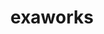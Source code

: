---
title: "exaworks"
layout: cache
categories: [package, develop]
meta: {"compilers": ["none"], "num_specs": 127, "num_specs_by_stack": {"e4s": 20, "e4s-neoverse-v2": 107, "root": 127}, "oss": ["ubuntu22.04"], "platforms": ["linux"], "stacks": ["e4s", "e4s-neoverse-v2", "root"], "targets": ["neoverse_v2", "x86_64_v3"], "versions": ["0.1.0"]}
spec_details: [{"compiler": "none", "hash": "224og7sx3sn4zpdtb76bdvdah3tzuhnc", "os": "ubuntu22.04", "platform": "linux", "size": "-", "stacks": ["e4s-neoverse-v2", "root"], "target": "neoverse_v2", "variants": ["build_system=bundle"], "versions": ["0.1.0"]}, {"compiler": "none", "hash": "22vkmdeqmilcscfqghvm5bj4ccpn6hwj", "os": "ubuntu22.04", "platform": "linux", "size": "-", "stacks": ["e4s-neoverse-v2", "root"], "target": "neoverse_v2", "variants": ["build_system=bundle"], "versions": ["0.1.0"]}, {"compiler": "none", "hash": "2bdkvawm2bbiwm6psqvqmqtyigbzkuwm", "os": "ubuntu22.04", "platform": "linux", "size": "-", "stacks": ["e4s-neoverse-v2", "root"], "target": "neoverse_v2", "variants": ["build_system=bundle"], "versions": ["0.1.0"]}, {"compiler": "none", "hash": "2om7ivpzupyfcwwl6gg4jzjowaudb6ub", "os": "ubuntu22.04", "platform": "linux", "size": "-", "stacks": ["e4s", "root"], "target": "x86_64_v3", "variants": ["build_system=bundle"], "versions": ["0.1.0"]}, {"compiler": "none", "hash": "2pgbkfjtnkami6ouuukqg3rda3le2h33", "os": "ubuntu22.04", "platform": "linux", "size": "-", "stacks": ["e4s-neoverse-v2", "root"], "target": "neoverse_v2", "variants": ["build_system=bundle"], "versions": ["0.1.0"]}, {"compiler": "none", "hash": "2slbrpl56pofuj4ww5wcwj76v6zxwloz", "os": "ubuntu22.04", "platform": "linux", "size": "-", "stacks": ["e4s", "root"], "target": "x86_64_v3", "variants": ["build_system=bundle"], "versions": ["0.1.0"]}, {"compiler": "none", "hash": "2vtg6im2p374byxn2iqzv3igzeipdncn", "os": "ubuntu22.04", "platform": "linux", "size": "-", "stacks": ["e4s-neoverse-v2", "root"], "target": "neoverse_v2", "variants": ["build_system=bundle"], "versions": ["0.1.0"]}, {"compiler": "none", "hash": "3262nh7obj75v6tqlmt2l6idybhop57f", "os": "ubuntu22.04", "platform": "linux", "size": "-", "stacks": ["e4s-neoverse-v2", "root"], "target": "neoverse_v2", "variants": ["build_system=bundle"], "versions": ["0.1.0"]}, {"compiler": "none", "hash": "36yxj2awxfmsrdrkxfwtftmwa5n35yve", "os": "ubuntu22.04", "platform": "linux", "size": "-", "stacks": ["e4s", "root"], "target": "x86_64_v3", "variants": ["build_system=bundle"], "versions": ["0.1.0"]}, {"compiler": "none", "hash": "3wwwfcuqhf5xh23gdaqs336tie33oqwk", "os": "ubuntu22.04", "platform": "linux", "size": "-", "stacks": ["e4s-neoverse-v2", "root"], "target": "neoverse_v2", "variants": ["build_system=bundle"], "versions": ["0.1.0"]}, {"compiler": "none", "hash": "43st3tuuuy6z4ewsbdkfxom57fn7jfkv", "os": "ubuntu22.04", "platform": "linux", "size": "-", "stacks": ["e4s-neoverse-v2", "root"], "target": "neoverse_v2", "variants": ["build_system=bundle"], "versions": ["0.1.0"]}, {"compiler": "none", "hash": "5dqiemyqtsfx4qz4jyfqzbqpj4wgpj7b", "os": "ubuntu22.04", "platform": "linux", "size": "-", "stacks": ["e4s-neoverse-v2", "root"], "target": "neoverse_v2", "variants": ["build_system=bundle"], "versions": ["0.1.0"]}, {"compiler": "none", "hash": "5yybzliwrem5h4lwjjexterzpy7sgibm", "os": "ubuntu22.04", "platform": "linux", "size": "-", "stacks": ["e4s-neoverse-v2", "root"], "target": "neoverse_v2", "variants": ["build_system=bundle"], "versions": ["0.1.0"]}, {"compiler": "none", "hash": "6b6cq4eskzz6ej7syvbztltzwalochox", "os": "ubuntu22.04", "platform": "linux", "size": "-", "stacks": ["e4s-neoverse-v2", "root"], "target": "neoverse_v2", "variants": ["build_system=bundle"], "versions": ["0.1.0"]}, {"compiler": "none", "hash": "6rebcfin5twlzc2zg37rnb2rgorcoihh", "os": "ubuntu22.04", "platform": "linux", "size": "-", "stacks": ["e4s-neoverse-v2", "root"], "target": "neoverse_v2", "variants": ["build_system=bundle"], "versions": ["0.1.0"]}, {"compiler": "none", "hash": "6uedt7kw44dnvpldhnnlmfyoi6y37n6a", "os": "ubuntu22.04", "platform": "linux", "size": "-", "stacks": ["e4s-neoverse-v2", "root"], "target": "neoverse_v2", "variants": ["build_system=bundle"], "versions": ["0.1.0"]}, {"compiler": "none", "hash": "6y4i6n2z6spnb67x5wen6xgnlhcswbda", "os": "ubuntu22.04", "platform": "linux", "size": "-", "stacks": ["e4s-neoverse-v2", "root"], "target": "neoverse_v2", "variants": ["build_system=bundle"], "versions": ["0.1.0"]}, {"compiler": "none", "hash": "73doexjgsccpf2ff33ggyrbp3cf7lbxq", "os": "ubuntu22.04", "platform": "linux", "size": "-", "stacks": ["e4s-neoverse-v2", "root"], "target": "neoverse_v2", "variants": ["build_system=bundle"], "versions": ["0.1.0"]}, {"compiler": "none", "hash": "73r6nf6jip43uwyhnrnukeba6ditvms4", "os": "ubuntu22.04", "platform": "linux", "size": "-", "stacks": ["e4s-neoverse-v2", "root"], "target": "neoverse_v2", "variants": ["build_system=bundle"], "versions": ["0.1.0"]}, {"compiler": "none", "hash": "76zhsdacdu7b4piygnrm5i62g4ipaxcr", "os": "ubuntu22.04", "platform": "linux", "size": "-", "stacks": ["e4s-neoverse-v2", "root"], "target": "neoverse_v2", "variants": ["build_system=bundle"], "versions": ["0.1.0"]}, {"compiler": "none", "hash": "7i6rzrjwxcqppi3bxlbt3jv3rdrqldfk", "os": "ubuntu22.04", "platform": "linux", "size": "-", "stacks": ["e4s-neoverse-v2", "root"], "target": "neoverse_v2", "variants": ["build_system=bundle"], "versions": ["0.1.0"]}, {"compiler": "none", "hash": "7ohp6fm5w2mx2mgk7gmx4rwvmy74ss45", "os": "ubuntu22.04", "platform": "linux", "size": "-", "stacks": ["e4s", "root"], "target": "x86_64_v3", "variants": ["build_system=bundle"], "versions": ["0.1.0"]}, {"compiler": "none", "hash": "a2tdnctfa3egiyqbei7tnoedelpr67yx", "os": "ubuntu22.04", "platform": "linux", "size": "-", "stacks": ["e4s-neoverse-v2", "root"], "target": "neoverse_v2", "variants": ["build_system=bundle"], "versions": ["0.1.0"]}, {"compiler": "none", "hash": "ahq2ispxds7cuai42vofgy3ltgh4ldv5", "os": "ubuntu22.04", "platform": "linux", "size": "-", "stacks": ["e4s-neoverse-v2", "root"], "target": "neoverse_v2", "variants": ["build_system=bundle"], "versions": ["0.1.0"]}, {"compiler": "none", "hash": "anb46fbgn3jpubjq6amad5gew2qdr55k", "os": "ubuntu22.04", "platform": "linux", "size": "-", "stacks": ["e4s-neoverse-v2", "root"], "target": "neoverse_v2", "variants": ["build_system=bundle"], "versions": ["0.1.0"]}, {"compiler": "none", "hash": "ausycjokeu7vlvae73l2e5i43djfqsps", "os": "ubuntu22.04", "platform": "linux", "size": "-", "stacks": ["e4s-neoverse-v2", "root"], "target": "neoverse_v2", "variants": ["build_system=bundle"], "versions": ["0.1.0"]}, {"compiler": "none", "hash": "avxlruucnlis562ujwuph2wzas3fqika", "os": "ubuntu22.04", "platform": "linux", "size": "-", "stacks": ["e4s-neoverse-v2", "root"], "target": "neoverse_v2", "variants": ["build_system=bundle"], "versions": ["0.1.0"]}, {"compiler": "none", "hash": "b7ddbx7uvxoz2vmqym2xnkconrwfmaxu", "os": "ubuntu22.04", "platform": "linux", "size": "-", "stacks": ["e4s-neoverse-v2", "root"], "target": "neoverse_v2", "variants": ["build_system=bundle"], "versions": ["0.1.0"]}, {"compiler": "none", "hash": "bgkx6v32ghwfsnmd37r4xnslv2mrbiq6", "os": "ubuntu22.04", "platform": "linux", "size": "-", "stacks": ["e4s-neoverse-v2", "root"], "target": "neoverse_v2", "variants": ["build_system=bundle"], "versions": ["0.1.0"]}, {"compiler": "none", "hash": "bi2zqms3poyvfb2ozbl4gbq7jpig4o3z", "os": "ubuntu22.04", "platform": "linux", "size": "-", "stacks": ["e4s-neoverse-v2", "root"], "target": "neoverse_v2", "variants": ["build_system=bundle"], "versions": ["0.1.0"]}, {"compiler": "none", "hash": "cdiihdnrvsqu7cvwhpxruo5wssyd5qzb", "os": "ubuntu22.04", "platform": "linux", "size": "-", "stacks": ["e4s-neoverse-v2", "root"], "target": "neoverse_v2", "variants": ["build_system=bundle"], "versions": ["0.1.0"]}, {"compiler": "none", "hash": "ck6z5nhxkzlxrdnlmne5yqsu4vjm7abs", "os": "ubuntu22.04", "platform": "linux", "size": "-", "stacks": ["e4s", "root"], "target": "x86_64_v3", "variants": ["build_system=bundle"], "versions": ["0.1.0"]}, {"compiler": "none", "hash": "csmcwjd4pvj3ibcwsnao7pbna4cvh7fm", "os": "ubuntu22.04", "platform": "linux", "size": "-", "stacks": ["e4s-neoverse-v2", "root"], "target": "neoverse_v2", "variants": ["build_system=bundle"], "versions": ["0.1.0"]}, {"compiler": "none", "hash": "dyumysux5cth2amaz7yhcvormaugp7bn", "os": "ubuntu22.04", "platform": "linux", "size": "-", "stacks": ["e4s-neoverse-v2", "root"], "target": "neoverse_v2", "variants": ["build_system=bundle"], "versions": ["0.1.0"]}, {"compiler": "none", "hash": "e44qgehcrjir77pb4zxs5i635kjryaeh", "os": "ubuntu22.04", "platform": "linux", "size": "-", "stacks": ["e4s-neoverse-v2", "root"], "target": "neoverse_v2", "variants": ["build_system=bundle"], "versions": ["0.1.0"]}, {"compiler": "none", "hash": "ekou6t5rpramrojthm6ho5vktvjrbofu", "os": "ubuntu22.04", "platform": "linux", "size": "-", "stacks": ["e4s-neoverse-v2", "root"], "target": "neoverse_v2", "variants": ["build_system=bundle"], "versions": ["0.1.0"]}, {"compiler": "none", "hash": "er67kovyfh652agcumy2mc2zompj7k5u", "os": "ubuntu22.04", "platform": "linux", "size": "-", "stacks": ["e4s-neoverse-v2", "root"], "target": "neoverse_v2", "variants": ["build_system=bundle"], "versions": ["0.1.0"]}, {"compiler": "none", "hash": "esiv3kucl2rl4fxodyxptziwoao7elda", "os": "ubuntu22.04", "platform": "linux", "size": "-", "stacks": ["e4s-neoverse-v2", "root"], "target": "neoverse_v2", "variants": ["build_system=bundle"], "versions": ["0.1.0"]}, {"compiler": "none", "hash": "f2v6yrq34pof2ere6mpqr2pzkba3ou2n", "os": "ubuntu22.04", "platform": "linux", "size": "-", "stacks": ["e4s-neoverse-v2", "root"], "target": "neoverse_v2", "variants": ["build_system=bundle"], "versions": ["0.1.0"]}, {"compiler": "none", "hash": "flwntejudtphzgbdbig4c2usajtet3f6", "os": "ubuntu22.04", "platform": "linux", "size": "-", "stacks": ["e4s-neoverse-v2", "root"], "target": "neoverse_v2", "variants": ["build_system=bundle"], "versions": ["0.1.0"]}, {"compiler": "none", "hash": "fqemntepd4rtgpbj77pie5xdo76j4ln3", "os": "ubuntu22.04", "platform": "linux", "size": "-", "stacks": ["e4s-neoverse-v2", "root"], "target": "neoverse_v2", "variants": ["build_system=bundle"], "versions": ["0.1.0"]}, {"compiler": "none", "hash": "fs4zot2s6anyoy5skx2l4hsyev3zpsmf", "os": "ubuntu22.04", "platform": "linux", "size": "-", "stacks": ["e4s", "root"], "target": "x86_64_v3", "variants": ["build_system=bundle"], "versions": ["0.1.0"]}, {"compiler": "none", "hash": "fvzm754vwlloqd5fr235q75ukfkxw3cw", "os": "ubuntu22.04", "platform": "linux", "size": "-", "stacks": ["e4s-neoverse-v2", "root"], "target": "neoverse_v2", "variants": ["build_system=bundle"], "versions": ["0.1.0"]}, {"compiler": "none", "hash": "fyawbgkpitpdy2tblsrl6a5xrhufoxcp", "os": "ubuntu22.04", "platform": "linux", "size": "-", "stacks": ["e4s", "root"], "target": "x86_64_v3", "variants": ["build_system=bundle"], "versions": ["0.1.0"]}, {"compiler": "none", "hash": "g4o22xdkvdzenpgbrfdacr2qvhqrwbjm", "os": "ubuntu22.04", "platform": "linux", "size": "-", "stacks": ["e4s-neoverse-v2", "root"], "target": "neoverse_v2", "variants": ["build_system=bundle"], "versions": ["0.1.0"]}, {"compiler": "none", "hash": "gdewqb7yp73sdwiwzsto3gkrxh7276ee", "os": "ubuntu22.04", "platform": "linux", "size": "-", "stacks": ["e4s-neoverse-v2", "root"], "target": "neoverse_v2", "variants": ["build_system=bundle"], "versions": ["0.1.0"]}, {"compiler": "none", "hash": "gjs5iweqgppalaskstj5chzgvharrylw", "os": "ubuntu22.04", "platform": "linux", "size": "-", "stacks": ["e4s-neoverse-v2", "root"], "target": "neoverse_v2", "variants": ["build_system=bundle"], "versions": ["0.1.0"]}, {"compiler": "none", "hash": "gr7m225f7d3xmjnfmixv3ybgpemqndoc", "os": "ubuntu22.04", "platform": "linux", "size": "-", "stacks": ["e4s", "root"], "target": "x86_64_v3", "variants": ["build_system=bundle"], "versions": ["0.1.0"]}, {"compiler": "none", "hash": "gt2n4hxafyxmbe5biqzdwimfa4devy4i", "os": "ubuntu22.04", "platform": "linux", "size": "-", "stacks": ["e4s", "root"], "target": "x86_64_v3", "variants": ["build_system=bundle"], "versions": ["0.1.0"]}, {"compiler": "none", "hash": "guuk76wpubl3wk7frauokfzuwls32ss4", "os": "ubuntu22.04", "platform": "linux", "size": "-", "stacks": ["e4s-neoverse-v2", "root"], "target": "neoverse_v2", "variants": ["build_system=bundle"], "versions": ["0.1.0"]}, {"compiler": "none", "hash": "h4fxbroy7f2c4ugeko4ibwqaea6zzqc4", "os": "ubuntu22.04", "platform": "linux", "size": "-", "stacks": ["e4s-neoverse-v2", "root"], "target": "neoverse_v2", "variants": ["build_system=bundle"], "versions": ["0.1.0"]}, {"compiler": "none", "hash": "hbrckg2e7lc6wqejdhsbcpi22gotpoqr", "os": "ubuntu22.04", "platform": "linux", "size": "-", "stacks": ["e4s-neoverse-v2", "root"], "target": "neoverse_v2", "variants": ["build_system=bundle"], "versions": ["0.1.0"]}, {"compiler": "none", "hash": "hccsr2bd2pu4cdw52iz3ownqn2ml3u6a", "os": "ubuntu22.04", "platform": "linux", "size": "-", "stacks": ["e4s-neoverse-v2", "root"], "target": "neoverse_v2", "variants": ["build_system=bundle"], "versions": ["0.1.0"]}, {"compiler": "none", "hash": "hepheqbgv4wkbvqjphi4g2enxflkluvf", "os": "ubuntu22.04", "platform": "linux", "size": "-", "stacks": ["e4s-neoverse-v2", "root"], "target": "neoverse_v2", "variants": ["build_system=bundle"], "versions": ["0.1.0"]}, {"compiler": "none", "hash": "hfeuj3ooukmwtudketaqrz4avgtiaqt2", "os": "ubuntu22.04", "platform": "linux", "size": "-", "stacks": ["e4s-neoverse-v2", "root"], "target": "neoverse_v2", "variants": ["build_system=bundle"], "versions": ["0.1.0"]}, {"compiler": "none", "hash": "hxtgwf2wlw3hoyhkiesoix67e4uu35yw", "os": "ubuntu22.04", "platform": "linux", "size": "-", "stacks": ["e4s", "root"], "target": "x86_64_v3", "variants": ["build_system=bundle"], "versions": ["0.1.0"]}, {"compiler": "none", "hash": "iahzcrnm3zvce7nnkplmapkvy5kguexf", "os": "ubuntu22.04", "platform": "linux", "size": "-", "stacks": ["e4s-neoverse-v2", "root"], "target": "neoverse_v2", "variants": ["build_system=bundle"], "versions": ["0.1.0"]}, {"compiler": "none", "hash": "ieo736npmxfl2shqgfwej3s3kuxwa6kj", "os": "ubuntu22.04", "platform": "linux", "size": "-", "stacks": ["e4s-neoverse-v2", "root"], "target": "neoverse_v2", "variants": ["build_system=bundle"], "versions": ["0.1.0"]}, {"compiler": "none", "hash": "ilj54zwgtskmd6lkaeeqmri4zyql2mem", "os": "ubuntu22.04", "platform": "linux", "size": "-", "stacks": ["e4s-neoverse-v2", "root"], "target": "neoverse_v2", "variants": ["build_system=bundle"], "versions": ["0.1.0"]}, {"compiler": "none", "hash": "isrnidwqh7k4ly6vze2wclyjobrrpz4i", "os": "ubuntu22.04", "platform": "linux", "size": "-", "stacks": ["e4s-neoverse-v2", "root"], "target": "neoverse_v2", "variants": ["build_system=bundle"], "versions": ["0.1.0"]}, {"compiler": "none", "hash": "itcnp4sbuh2exn4mhzpt36asfcnbw2kg", "os": "ubuntu22.04", "platform": "linux", "size": "-", "stacks": ["e4s-neoverse-v2", "root"], "target": "neoverse_v2", "variants": ["build_system=bundle"], "versions": ["0.1.0"]}, {"compiler": "none", "hash": "jcw4ntrnnhrmqha4opllicfs57vkug45", "os": "ubuntu22.04", "platform": "linux", "size": "-", "stacks": ["e4s", "root"], "target": "x86_64_v3", "variants": ["build_system=bundle"], "versions": ["0.1.0"]}, {"compiler": "none", "hash": "jl7mvqid5pqkhaqytaxgcfr3dhdynao7", "os": "ubuntu22.04", "platform": "linux", "size": "-", "stacks": ["e4s-neoverse-v2", "root"], "target": "neoverse_v2", "variants": ["build_system=bundle"], "versions": ["0.1.0"]}, {"compiler": "none", "hash": "k6fxaze55my5bts4xdwa2fbz7de7xc7h", "os": "ubuntu22.04", "platform": "linux", "size": "-", "stacks": ["e4s", "root"], "target": "x86_64_v3", "variants": ["build_system=bundle"], "versions": ["0.1.0"]}, {"compiler": "none", "hash": "kdwmxmtiqc2u5r5l3wbjvafxf2gwq65q", "os": "ubuntu22.04", "platform": "linux", "size": "-", "stacks": ["e4s-neoverse-v2", "root"], "target": "neoverse_v2", "variants": ["build_system=bundle"], "versions": ["0.1.0"]}, {"compiler": "none", "hash": "kh637vjugfo6ycj7gcbnlqdvtoyxfiss", "os": "ubuntu22.04", "platform": "linux", "size": "-", "stacks": ["e4s-neoverse-v2", "root"], "target": "neoverse_v2", "variants": ["build_system=bundle"], "versions": ["0.1.0"]}, {"compiler": "none", "hash": "kiegym36ixlho7dgffbkrzym3vgnxobv", "os": "ubuntu22.04", "platform": "linux", "size": "-", "stacks": ["e4s-neoverse-v2", "root"], "target": "neoverse_v2", "variants": ["build_system=bundle"], "versions": ["0.1.0"]}, {"compiler": "none", "hash": "kuypmxyxpwkunt5hfgqsgalcxofxqgjq", "os": "ubuntu22.04", "platform": "linux", "size": "-", "stacks": ["e4s-neoverse-v2", "root"], "target": "neoverse_v2", "variants": ["build_system=bundle"], "versions": ["0.1.0"]}, {"compiler": "none", "hash": "kw42h3us7ifepn4avghxwdf7hczgosf3", "os": "ubuntu22.04", "platform": "linux", "size": "-", "stacks": ["e4s", "root"], "target": "x86_64_v3", "variants": ["build_system=bundle"], "versions": ["0.1.0"]}, {"compiler": "none", "hash": "l4pfgn7qcvhellmxlur2vyi26wkmq2t2", "os": "ubuntu22.04", "platform": "linux", "size": "-", "stacks": ["e4s-neoverse-v2", "root"], "target": "neoverse_v2", "variants": ["build_system=bundle"], "versions": ["0.1.0"]}, {"compiler": "none", "hash": "lk6y75tf6n5oy6g4bha4zd3627hejdme", "os": "ubuntu22.04", "platform": "linux", "size": "-", "stacks": ["e4s-neoverse-v2", "root"], "target": "neoverse_v2", "variants": ["build_system=bundle"], "versions": ["0.1.0"]}, {"compiler": "none", "hash": "lqxqnjrmuo7cey5vr7fhh7dbournmup6", "os": "ubuntu22.04", "platform": "linux", "size": "-", "stacks": ["e4s-neoverse-v2", "root"], "target": "neoverse_v2", "variants": ["build_system=bundle"], "versions": ["0.1.0"]}, {"compiler": "none", "hash": "luaewipfti2rxzmywwhiv74bnklvtlpi", "os": "ubuntu22.04", "platform": "linux", "size": "-", "stacks": ["e4s-neoverse-v2", "root"], "target": "neoverse_v2", "variants": ["build_system=bundle"], "versions": ["0.1.0"]}, {"compiler": "none", "hash": "ntjah7g5g3rcwpqqspxnqyyh654fqxea", "os": "ubuntu22.04", "platform": "linux", "size": "-", "stacks": ["e4s", "root"], "target": "x86_64_v3", "variants": ["build_system=bundle"], "versions": ["0.1.0"]}, {"compiler": "none", "hash": "nys5zwgde37ws6w2f4ehdfjde24rxtns", "os": "ubuntu22.04", "platform": "linux", "size": "-", "stacks": ["e4s", "root"], "target": "x86_64_v3", "variants": ["build_system=bundle"], "versions": ["0.1.0"]}, {"compiler": "none", "hash": "ogei5eo3g3cxc6d4ae7fxiskh4p274lg", "os": "ubuntu22.04", "platform": "linux", "size": "-", "stacks": ["e4s-neoverse-v2", "root"], "target": "neoverse_v2", "variants": ["build_system=bundle"], "versions": ["0.1.0"]}, {"compiler": "none", "hash": "ooowdcidekaukr3tunkihcb3sx4d7ijp", "os": "ubuntu22.04", "platform": "linux", "size": "-", "stacks": ["e4s-neoverse-v2", "root"], "target": "neoverse_v2", "variants": ["build_system=bundle"], "versions": ["0.1.0"]}, {"compiler": "none", "hash": "otaa2vsxilogk5ehvy3ofaxasc3xlqmz", "os": "ubuntu22.04", "platform": "linux", "size": "-", "stacks": ["e4s-neoverse-v2", "root"], "target": "neoverse_v2", "variants": ["build_system=bundle"], "versions": ["0.1.0"]}, {"compiler": "none", "hash": "pdptxfeiue5dt76il5uyrimptk72ooeo", "os": "ubuntu22.04", "platform": "linux", "size": "-", "stacks": ["e4s-neoverse-v2", "root"], "target": "neoverse_v2", "variants": ["build_system=bundle"], "versions": ["0.1.0"]}, {"compiler": "none", "hash": "pfj26qed2iy5nkw5fnxtrkmhouonhraw", "os": "ubuntu22.04", "platform": "linux", "size": "-", "stacks": ["e4s-neoverse-v2", "root"], "target": "neoverse_v2", "variants": ["build_system=bundle"], "versions": ["0.1.0"]}, {"compiler": "none", "hash": "pkcp5u3vkcgfenn32oflbap3vswrhl5u", "os": "ubuntu22.04", "platform": "linux", "size": "-", "stacks": ["e4s-neoverse-v2", "root"], "target": "neoverse_v2", "variants": ["build_system=bundle"], "versions": ["0.1.0"]}, {"compiler": "none", "hash": "ptqbgn44b7gmgr5msybm22zaprw7flhl", "os": "ubuntu22.04", "platform": "linux", "size": "-", "stacks": ["e4s-neoverse-v2", "root"], "target": "neoverse_v2", "variants": ["build_system=bundle"], "versions": ["0.1.0"]}, {"compiler": "none", "hash": "qfncebjqhq75zdpuakpzgz3xxlc5owsr", "os": "ubuntu22.04", "platform": "linux", "size": "-", "stacks": ["e4s-neoverse-v2", "root"], "target": "neoverse_v2", "variants": ["build_system=bundle"], "versions": ["0.1.0"]}, {"compiler": "none", "hash": "qhjuk5gbpkfycwuskykwzjfglkpdooko", "os": "ubuntu22.04", "platform": "linux", "size": "-", "stacks": ["e4s", "root"], "target": "x86_64_v3", "variants": ["build_system=bundle"], "versions": ["0.1.0"]}, {"compiler": "none", "hash": "qtmswbikrmig6py422nf7blc7i3o6nip", "os": "ubuntu22.04", "platform": "linux", "size": "-", "stacks": ["e4s-neoverse-v2", "root"], "target": "neoverse_v2", "variants": ["build_system=bundle"], "versions": ["0.1.0"]}, {"compiler": "none", "hash": "qvh2fzok5tn2sdf3qlfjzduxetd4jvcc", "os": "ubuntu22.04", "platform": "linux", "size": "-", "stacks": ["e4s-neoverse-v2", "root"], "target": "neoverse_v2", "variants": ["build_system=bundle"], "versions": ["0.1.0"]}, {"compiler": "none", "hash": "qxfkgq6knweqjhenlvlzgl3zva23uj32", "os": "ubuntu22.04", "platform": "linux", "size": "-", "stacks": ["e4s-neoverse-v2", "root"], "target": "neoverse_v2", "variants": ["build_system=bundle"], "versions": ["0.1.0"]}, {"compiler": "none", "hash": "r5ikjc7srjyvytamhfkxrie6uirap27p", "os": "ubuntu22.04", "platform": "linux", "size": "-", "stacks": ["e4s-neoverse-v2", "root"], "target": "neoverse_v2", "variants": ["build_system=bundle"], "versions": ["0.1.0"]}, {"compiler": "none", "hash": "rqmg2juw23vxeeukni6buzh7kr4rbc7g", "os": "ubuntu22.04", "platform": "linux", "size": "-", "stacks": ["e4s-neoverse-v2", "root"], "target": "neoverse_v2", "variants": ["build_system=bundle"], "versions": ["0.1.0"]}, {"compiler": "none", "hash": "s44xozmtp2fnbguo7fxrsnqyim4puq4z", "os": "ubuntu22.04", "platform": "linux", "size": "-", "stacks": ["e4s-neoverse-v2", "root"], "target": "neoverse_v2", "variants": ["build_system=bundle"], "versions": ["0.1.0"]}, {"compiler": "none", "hash": "siwwtbl5rqnlx7xlpoehwioicfh2fge4", "os": "ubuntu22.04", "platform": "linux", "size": "-", "stacks": ["e4s-neoverse-v2", "root"], "target": "neoverse_v2", "variants": ["build_system=bundle"], "versions": ["0.1.0"]}, {"compiler": "none", "hash": "sp4zmnp4grfbi5s3pxyqno76cxndy443", "os": "ubuntu22.04", "platform": "linux", "size": "-", "stacks": ["e4s-neoverse-v2", "root"], "target": "neoverse_v2", "variants": ["build_system=bundle"], "versions": ["0.1.0"]}, {"compiler": "none", "hash": "sqgsql4hm2oxsbmzcfxj2jjzirzwvyes", "os": "ubuntu22.04", "platform": "linux", "size": "-", "stacks": ["e4s-neoverse-v2", "root"], "target": "neoverse_v2", "variants": ["build_system=bundle"], "versions": ["0.1.0"]}, {"compiler": "none", "hash": "suqnl4ks4cmjnb63jhkiwhmktn5vd2ws", "os": "ubuntu22.04", "platform": "linux", "size": "-", "stacks": ["e4s-neoverse-v2", "root"], "target": "neoverse_v2", "variants": ["build_system=bundle"], "versions": ["0.1.0"]}, {"compiler": "none", "hash": "t35ij3yrqwsz5c7vinemsmm7hvtm7egu", "os": "ubuntu22.04", "platform": "linux", "size": "-", "stacks": ["e4s-neoverse-v2", "root"], "target": "neoverse_v2", "variants": ["build_system=bundle"], "versions": ["0.1.0"]}, {"compiler": "none", "hash": "t3ca5gznrqm4gbieyark5y7yturgrfve", "os": "ubuntu22.04", "platform": "linux", "size": "-", "stacks": ["e4s-neoverse-v2", "root"], "target": "neoverse_v2", "variants": ["build_system=bundle"], "versions": ["0.1.0"]}, {"compiler": "none", "hash": "t46dra5dbsac7kvc6ivqsdncfnumhiyr", "os": "ubuntu22.04", "platform": "linux", "size": "-", "stacks": ["e4s-neoverse-v2", "root"], "target": "neoverse_v2", "variants": ["build_system=bundle"], "versions": ["0.1.0"]}, {"compiler": "none", "hash": "th5tyzfl2bwrjwsyhnd6lttqmvg5a376", "os": "ubuntu22.04", "platform": "linux", "size": "-", "stacks": ["e4s-neoverse-v2", "root"], "target": "neoverse_v2", "variants": ["build_system=bundle"], "versions": ["0.1.0"]}, {"compiler": "none", "hash": "tn3442f2iphquhnwxnvkkmd23rm7jj42", "os": "ubuntu22.04", "platform": "linux", "size": "-", "stacks": ["e4s-neoverse-v2", "root"], "target": "neoverse_v2", "variants": ["build_system=bundle"], "versions": ["0.1.0"]}, {"compiler": "none", "hash": "tr4lzl7zspluks354t7rmbudko27jmcx", "os": "ubuntu22.04", "platform": "linux", "size": "-", "stacks": ["e4s-neoverse-v2", "root"], "target": "neoverse_v2", "variants": ["build_system=bundle"], "versions": ["0.1.0"]}, {"compiler": "none", "hash": "u7mqv5ekcvsr6mqvlk5jgxoy4ve256km", "os": "ubuntu22.04", "platform": "linux", "size": "-", "stacks": ["e4s", "root"], "target": "x86_64_v3", "variants": ["build_system=bundle"], "versions": ["0.1.0"]}, {"compiler": "none", "hash": "uervace5sjimgro2obiblmfgfv2u2api", "os": "ubuntu22.04", "platform": "linux", "size": "-", "stacks": ["e4s", "root"], "target": "x86_64_v3", "variants": ["build_system=bundle"], "versions": ["0.1.0"]}, {"compiler": "none", "hash": "uo557bkldkcac5lo36dypxfbb7glwj4g", "os": "ubuntu22.04", "platform": "linux", "size": "-", "stacks": ["e4s-neoverse-v2", "root"], "target": "neoverse_v2", "variants": ["build_system=bundle"], "versions": ["0.1.0"]}, {"compiler": "none", "hash": "uwr3rlcqdqw2doqmmvgulbazr7zbfm6f", "os": "ubuntu22.04", "platform": "linux", "size": "-", "stacks": ["e4s-neoverse-v2", "root"], "target": "neoverse_v2", "variants": ["build_system=bundle"], "versions": ["0.1.0"]}, {"compiler": "none", "hash": "vcglugx7udjwviykt5tk5sdu43mmm6zl", "os": "ubuntu22.04", "platform": "linux", "size": "-", "stacks": ["e4s-neoverse-v2", "root"], "target": "neoverse_v2", "variants": ["build_system=bundle"], "versions": ["0.1.0"]}, {"compiler": "none", "hash": "vgq3bzmt2m6cp6hmdv2gw2b755hc7o5e", "os": "ubuntu22.04", "platform": "linux", "size": "-", "stacks": ["e4s-neoverse-v2", "root"], "target": "neoverse_v2", "variants": ["build_system=bundle"], "versions": ["0.1.0"]}, {"compiler": "none", "hash": "vpzmakjudxpbp7g2undvs2kmsfpsybg5", "os": "ubuntu22.04", "platform": "linux", "size": "-", "stacks": ["e4s-neoverse-v2", "root"], "target": "neoverse_v2", "variants": ["build_system=bundle"], "versions": ["0.1.0"]}, {"compiler": "none", "hash": "vv3r4mvsqr3yifdresatvuigizvokgg5", "os": "ubuntu22.04", "platform": "linux", "size": "-", "stacks": ["e4s-neoverse-v2", "root"], "target": "neoverse_v2", "variants": ["build_system=bundle"], "versions": ["0.1.0"]}, {"compiler": "none", "hash": "vy3lj3ngjhzs3nb6wxhzmihewjdqjgyo", "os": "ubuntu22.04", "platform": "linux", "size": "-", "stacks": ["e4s-neoverse-v2", "root"], "target": "neoverse_v2", "variants": ["build_system=bundle"], "versions": ["0.1.0"]}, {"compiler": "none", "hash": "vy4w4kggfqrlck5dhxf2xdfqxzewi2ye", "os": "ubuntu22.04", "platform": "linux", "size": "-", "stacks": ["e4s-neoverse-v2", "root"], "target": "neoverse_v2", "variants": ["build_system=bundle"], "versions": ["0.1.0"]}, {"compiler": "none", "hash": "w2tbl263viobaumljwuv2frwu5pohbvt", "os": "ubuntu22.04", "platform": "linux", "size": "-", "stacks": ["e4s-neoverse-v2", "root"], "target": "neoverse_v2", "variants": ["build_system=bundle"], "versions": ["0.1.0"]}, {"compiler": "none", "hash": "wdruon5skvfxqjtq2kl6n6ks6yr7lzem", "os": "ubuntu22.04", "platform": "linux", "size": "-", "stacks": ["e4s-neoverse-v2", "root"], "target": "neoverse_v2", "variants": ["build_system=bundle"], "versions": ["0.1.0"]}, {"compiler": "none", "hash": "wg3bm7fnks6xdjx4mmfolrlfmrfavo6f", "os": "ubuntu22.04", "platform": "linux", "size": "-", "stacks": ["e4s-neoverse-v2", "root"], "target": "neoverse_v2", "variants": ["build_system=bundle"], "versions": ["0.1.0"]}, {"compiler": "none", "hash": "wxajn2yt5l4xnecje6ms6csp77emjxtk", "os": "ubuntu22.04", "platform": "linux", "size": "-", "stacks": ["e4s-neoverse-v2", "root"], "target": "neoverse_v2", "variants": ["build_system=bundle"], "versions": ["0.1.0"]}, {"compiler": "none", "hash": "wzx4jp4jz5r75i66z4tgrg3fms46c3vt", "os": "ubuntu22.04", "platform": "linux", "size": "-", "stacks": ["e4s-neoverse-v2", "root"], "target": "neoverse_v2", "variants": ["build_system=bundle"], "versions": ["0.1.0"]}, {"compiler": "none", "hash": "xaciac4tcgvxtc27pkcagsvzklfmkjal", "os": "ubuntu22.04", "platform": "linux", "size": "-", "stacks": ["e4s-neoverse-v2", "root"], "target": "neoverse_v2", "variants": ["build_system=bundle"], "versions": ["0.1.0"]}, {"compiler": "none", "hash": "xivlajcjxh6suk65nxhoqkbxp4tkc3le", "os": "ubuntu22.04", "platform": "linux", "size": "-", "stacks": ["e4s", "root"], "target": "x86_64_v3", "variants": ["build_system=bundle"], "versions": ["0.1.0"]}, {"compiler": "none", "hash": "xpzomiuvuszrjr2w4ioi2bhbpaiijiey", "os": "ubuntu22.04", "platform": "linux", "size": "-", "stacks": ["e4s-neoverse-v2", "root"], "target": "neoverse_v2", "variants": ["build_system=bundle"], "versions": ["0.1.0"]}, {"compiler": "none", "hash": "y3zfxmv3h6ba3wdsvb53hzwguxzth3mv", "os": "ubuntu22.04", "platform": "linux", "size": "-", "stacks": ["e4s-neoverse-v2", "root"], "target": "neoverse_v2", "variants": ["build_system=bundle"], "versions": ["0.1.0"]}, {"compiler": "none", "hash": "y4w37mghliovedpdtbwuc35ebdkvqzwa", "os": "ubuntu22.04", "platform": "linux", "size": "-", "stacks": ["e4s-neoverse-v2", "root"], "target": "neoverse_v2", "variants": ["build_system=bundle"], "versions": ["0.1.0"]}, {"compiler": "none", "hash": "ykyoyaropwpfksxq3ft3b3cxds33tr2q", "os": "ubuntu22.04", "platform": "linux", "size": "-", "stacks": ["e4s", "root"], "target": "x86_64_v3", "variants": ["build_system=bundle"], "versions": ["0.1.0"]}, {"compiler": "none", "hash": "yqieww53xnhz5oiu5ruybrlyimkh6aww", "os": "ubuntu22.04", "platform": "linux", "size": "-", "stacks": ["e4s-neoverse-v2", "root"], "target": "neoverse_v2", "variants": ["build_system=bundle"], "versions": ["0.1.0"]}, {"compiler": "none", "hash": "ysb47fvsbcbxblf5feuaeiepogkm6fib", "os": "ubuntu22.04", "platform": "linux", "size": "-", "stacks": ["e4s-neoverse-v2", "root"], "target": "neoverse_v2", "variants": ["build_system=bundle"], "versions": ["0.1.0"]}, {"compiler": "none", "hash": "yv4zfck46slasosewgvayj7qqiktcrkb", "os": "ubuntu22.04", "platform": "linux", "size": "-", "stacks": ["e4s-neoverse-v2", "root"], "target": "neoverse_v2", "variants": ["build_system=bundle"], "versions": ["0.1.0"]}, {"compiler": "none", "hash": "z3nu3hyxejm33nwpyxjqcarukowtz5xj", "os": "ubuntu22.04", "platform": "linux", "size": "-", "stacks": ["e4s-neoverse-v2", "root"], "target": "neoverse_v2", "variants": ["build_system=bundle"], "versions": ["0.1.0"]}, {"compiler": "none", "hash": "zh7jlmxpc7mjjamhr75ryabv2b5n3alb", "os": "ubuntu22.04", "platform": "linux", "size": "-", "stacks": ["e4s-neoverse-v2", "root"], "target": "neoverse_v2", "variants": ["build_system=bundle"], "versions": ["0.1.0"]}, {"compiler": "none", "hash": "znz6kbio3hysocsxur6jsbuovwwprhtb", "os": "ubuntu22.04", "platform": "linux", "size": "-", "stacks": ["e4s-neoverse-v2", "root"], "target": "neoverse_v2", "variants": ["build_system=bundle"], "versions": ["0.1.0"]}]
---